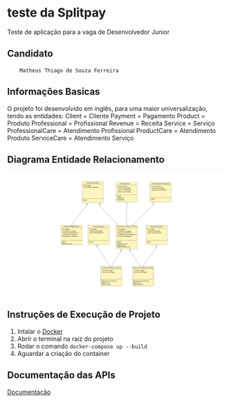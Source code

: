 # teste da Splitpay
Teste de aplicação para a vaga de Desenvolvedor Junior

## Candidato
        Matheus Thiago de Souza Ferreira

## Informações Basicas
O projeto foi desenvolvido em inglês, para uma maior universalização, tendo as entidades:
Client = Cliente
Payment = Pagamento
Product = Produto
Professional = Profissional
Revenue = Receita
Service = Serviço
ProfessionalCare = Atendimento Profissional
ProductCare = Atendimento Produto
ServiceCare = Atendimento Serviço

## Diagrama Entidade Relacionamento
[![Diagrama ER](https://github.com/matheustheus27/teste_splitpay/blob/main/diagrama_er/diagrama_er.png)](https://github.com/matheustheus27/teste_splitpay/blob/main/diagrama_er/diagrama_er.png)

## Instruções de Execução de Projeto
1. Intalar o [Docker](https://www.docker.com/)
2. Abrir o terminal na raiz do projeto
3. Rodar o comando `docker-compose up --build`
4. Aguardar a criação do container

## Documentação das APIs
[Documentação](http://localhost:8000/api/doc)
